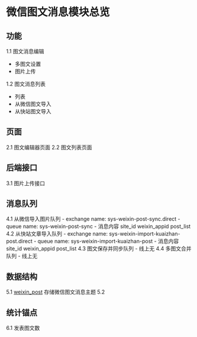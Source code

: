 # 微信图文消息模块总览
## 功能
1.1 图文消息编辑
 - 多图文设置
 - 图片上传

1.2 图文消息列表
 - 列表
 - 从微信图文导入
 - 从快站图文导入

## 页面
2.1 图文编辑器页面
2.2 图文列表页面

## 后端接口
3.1 图片上传接口


## 消息队列
4.1 从微信导入图片队列
    - exchange name: sys-weixin-post-sync.direct
    - queue name: sys-weixin-post-sync
    - 消息内容
        site_id
        weixin_appid
        post_list
4.2 从快站文章导入队列
    - exchange name: sys-weixin-import-kuaizhan-post.direct
    - queue name: sys-weixin-import-kuaizhan-post
    - 消息内容
        site_id
        weixin_appid
        post_list
4.3 图文保存并同步队列
    - 线上无
4.4 多图文合并队列
    - 线上无

## 数据结构
5.1 [weixin_post](http://c.sohuno.com/kuaizhan/kuaizhan-doc/blob/master/internal/modules/mysql/kuaizhan_weixin_*/weixin_post.md) 存储微信图文消息主题
5.2

## 统计锚点
6.1 发表图文数